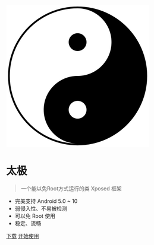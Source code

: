 ![logo](../_media/logo.svg)

# 太极

> 一个能以免Root方式运行的类 Xposed 框架

* 完美支持 Android 5.0 ~ 10
* 弱侵入性、不易被检测
* 可以免 Root 使用
* 稳定、流畅

[下载](https://github.com/taichi-framework/TaiChi)
[开始使用](zh-cn/getting_started)
